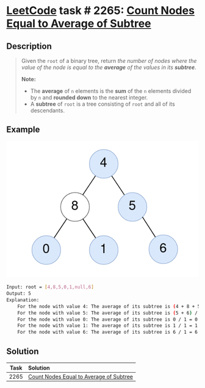 # [LeetCode][leetcode] task # 2265: [Count Nodes Equal to Average of Subtree][task]

Description
-----------

> Given the `root` of a binary tree, return _the number of nodes where
> the value of the node is equal to the **average** of the values in its **subtree**_.
> 
> **Note:**
> * The **average** of `n` elements is the **sum** of the `n` elements divided by `n` and **rounded down** to the nearest integer.
> * A **subtree** of `root` is a tree consisting of `root` and all of its descendants.

 Example
-------

![tree.png](image/tree.png)

```sh
Input: root = [4,8,5,0,1,null,6]
Output: 5
Explanation: 
    For the node with value 4: The average of its subtree is (4 + 8 + 5 + 0 + 1 + 6) / 6 = 24 / 6 = 4.
    For the node with value 5: The average of its subtree is (5 + 6) / 2 = 11 / 2 = 5.
    For the node with value 0: The average of its subtree is 0 / 1 = 0.
    For the node with value 1: The average of its subtree is 1 / 1 = 1.
    For the node with value 6: The average of its subtree is 6 / 1 = 6.
```

Solution
--------

| Task | Solution                                            |
|:----:|:----------------------------------------------------|
| 2265 | [Count Nodes Equal to Average of Subtree][solution] |


[leetcode]: <http://leetcode.com/>
[task]: <https://leetcode.com/problems/count-nodes-equal-to-average-of-subtree/>
[solution]: <https://github.com/wellaxis/praxis-leetcode/blob/main/src/main/java/com/witalis/praxis/leetcode/task/h23/p2265/option/Practice.java>
